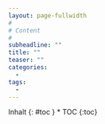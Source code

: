 ```yaml
---
layout: page-fullwidth
#
# Content
#
subheadline: ""
title: ""
teaser: ""
categories:
  -
tags:
  -
---
```

<div class="row">
<div class="medium-4 medium-push-8 columns" markdown="1">
<div class="panel radius" markdown="1">
Inhalt
{: #toc }
*  TOC
{:toc}
</div>
</div><!-- /.medium-4.columns -->



<div class="medium-8 medium-pull-4 columns" markdown="1">



</div><!-- /.medium-8.columns -->
</div><!-- /.row -->
